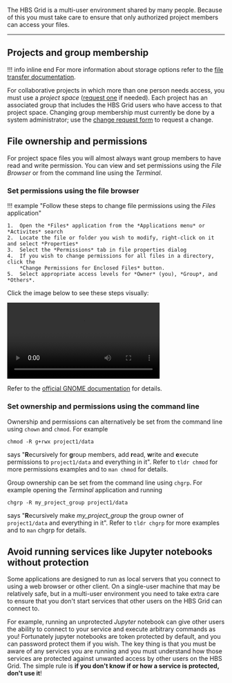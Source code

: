 The HBS Grid is a multi-user environment shared by many people. Because
of this you must take care to ensure that only authorized project members 
can access your files.

---


## Projects and group membership

!!! info inline end
    For more information about storage options refer to the 
    [file transfer documentation](syncfiles.md#storageoverview).

For collaborative projects in which more than one person needs access, you must use a *project space*
([request one](../support/project-requests.md) 
if needed). Each project has an associated group that includes the HBS Grid users
who have access to that project space. Changing group membership must
currently be done by a system administrator; use the
[change request form](../support/project-requests.md) 
to request a change.

## File ownership and permissions

For project space files you will almost always want group members to
have read and write permission. You can view and set permissions using
the *File Browser* or from the command line using the *Terminal*.

### Set permissions using the file browser

!!! example "Follow these steps to change file permissions using the *Files* application"
    
    1.  Open the *Files* application from the *Applications menu* or *Activites* search
    2.  Locate the file or folder you wish to modify, right-click on it and select *Properties*
    3.  Select the *Permissions* tab in file properties dialog
    4.  If you wish to change permissions for all files in a directory, click the
        *Change Permissions for Enclosed Files* button.
    5.  Select appropriate access levels for *Owner* (you), *Group*, and *Others*.

Click the image below to see these steps visually:

<video width="70%" controls>
  <source src="../media/permissions.mp4" type="video/mp4">
Your browser does not support the video tag.
</video>

Refer to the [official GNOME
documentation](https://help.gnome.org/users/gnome-help/stable/nautilus-file-properties-permissions.html.en)
for details.

### Set ownership and permissions using the command line

Ownership and permissions can alternatively be set from the command line using `chown` and
`chmod`. For example 

```
chmod -R g+rwx project1/data
```
says "**R**ecursively for **g**roup members, add **r**ead, **w**rite 
and **e**xecute permissions to `project1/data` and everything in it". 
Refer to `tldr chmod` for more permissions examples and to `man chmod`
for details.

Group ownership can be set from the command line using `chgrp`. For example opening the
*Terminal* application and running
```
chgrp -R my_project_group project1/data
```
says "**R**ecursively make *my_project_group* the group owner of `project1/data` and everything in it". 
Refer to `tldr chgrp` for more examples and to `man` chgrp for details.


## Avoid running services like Jupyter notebooks without protection

Some applications are designed to run as local servers that you connect
to using a web browser or other client. On a single-user machine that
may be relatively safe, but in a multi-user environment you need to take
extra care to ensure that you don't start services that other users on
the HBS Grid can connect to. 

For example, running an unprotected *Jupyter* notebook can give other
users the ability to connect to your service and execute arbitrary
commands as you! Fortunately jupyter notebooks are token protected by
default, and you can password protect them if you wish. The key thing
is that you must be aware of any services you are running and you must
understand how those services are protected against unwanted access by
other users on the HBS Grid. The simple rule is **if you don't know if
or how a service is protected, don't use it**!
